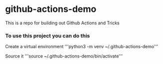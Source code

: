 # github-actions-demo
This is a repo for building out Github Actions and Tricks

### To use this project you can do this

Create a virtual environment
'''python3 -m venv ~/.github-actions-demo'''

Source it
'''source ~/.github-actions-demo/bin/activate'''
